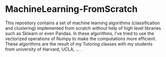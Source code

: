 # MachineLearning-FromScratch
This repository contains a set of machine learning algorithms (classification and clustering) implemented from scratch without help of high level libraries such as Sklearn or even Pandas. In these algorithms, I've tried to use the vectorized operations of Numpy to make the computations more efficient. These algorithms are the result of my Tutoring classes with my students from university of Harvard, UCLA, ... .
